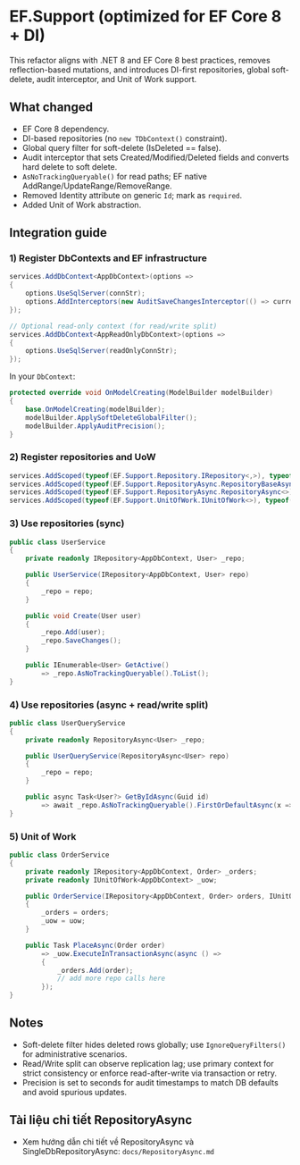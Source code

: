 # EF.Support (optimized for EF Core 8 + DI)

This refactor aligns with .NET 8 and EF Core 8 best practices, removes reflection-based mutations, and introduces DI-first repositories, global soft-delete, audit interceptor, and Unit of Work support.

## What changed
- EF Core 8 dependency.
- DI-based repositories (no `new TDbContext()` constraint).
- Global query filter for soft-delete (IsDeleted == false).
- Audit interceptor that sets Created/Modified/Deleted fields and converts hard delete to soft delete.
- `AsNoTrackingQueryable()` for read paths; EF native AddRange/UpdateRange/RemoveRange.
- Removed Identity attribute on generic `Id`; mark as `required`.
- Added Unit of Work abstraction.

## Integration guide

### 1) Register DbContexts and EF infrastructure
```csharp
services.AddDbContext<AppDbContext>(options =>
{
    options.UseSqlServer(connStr);
    options.AddInterceptors(new AuditSaveChangesInterceptor(() => currentUserId));
});

// Optional read-only context (for read/write split)
services.AddDbContext<AppReadOnlyDbContext>(options =>
{
    options.UseSqlServer(readOnlyConnStr);
});
```

In your `DbContext`:
```csharp
protected override void OnModelCreating(ModelBuilder modelBuilder)
{
    base.OnModelCreating(modelBuilder);
    modelBuilder.ApplySoftDeleteGlobalFilter();
    modelBuilder.ApplyAuditPrecision();
}
```

### 2) Register repositories and UoW
```csharp
services.AddScoped(typeof(EF.Support.Repository.IRepository<,>), typeof(EF.Support.Repository.Repository<,>));
services.AddScoped(typeof(EF.Support.RepositoryAsync.RepositoryBaseAsync<>));
services.AddScoped(typeof(EF.Support.RepositoryAsync.RepositoryAsync<>));
services.AddScoped(typeof(EF.Support.UnitOfWork.IUnitOfWork<>), typeof(EF.Support.UnitOfWork.UnitOfWork<>));
```

### 3) Use repositories (sync)
```csharp
public class UserService
{
    private readonly IRepository<AppDbContext, User> _repo;

    public UserService(IRepository<AppDbContext, User> repo)
    {
        _repo = repo;
    }

    public void Create(User user)
    {
        _repo.Add(user);
        _repo.SaveChanges();
    }

    public IEnumerable<User> GetActive()
        => _repo.AsNoTrackingQueryable().ToList();
}
```

### 4) Use repositories (async + read/write split)
```csharp
public class UserQueryService
{
    private readonly RepositoryAsync<User> _repo;

    public UserQueryService(RepositoryAsync<User> repo)
    {
        _repo = repo;
    }

    public async Task<User?> GetByIdAsync(Guid id)
        => await _repo.AsNoTrackingQueryable().FirstOrDefaultAsync(x => x.Id == id);
}
```

### 5) Unit of Work
```csharp
public class OrderService
{
    private readonly IRepository<AppDbContext, Order> _orders;
    private readonly IUnitOfWork<AppDbContext> _uow;

    public OrderService(IRepository<AppDbContext, Order> orders, IUnitOfWork<AppDbContext> uow)
    {
        _orders = orders;
        _uow = uow;
    }

    public Task PlaceAsync(Order order)
        => _uow.ExecuteInTransactionAsync(async () =>
        {
            _orders.Add(order);
            // add more repo calls here
        });
}
```

## Notes
- Soft-delete filter hides deleted rows globally; use `IgnoreQueryFilters()` for administrative scenarios.
- Read/Write split can observe replication lag; use primary context for strict consistency or enforce read-after-write via transaction or retry.
- Precision is set to seconds for audit timestamps to match DB defaults and avoid spurious updates.

## Tài liệu chi tiết RepositoryAsync
- Xem hướng dẫn chi tiết về RepositoryAsync và SingleDbRepositoryAsync: `docs/RepositoryAsync.md`
